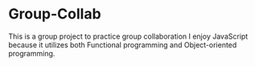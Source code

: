 # Group-Collab
This is a group project to practice group collaboration
    I enjoy JavaScript because it utilizes both Functional programming and Object-oriented programming.